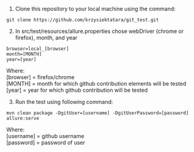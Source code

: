 
1. Clone this repository to your local machine using the command:
```
git clone https://github.com/krzysiektatara/git_test.git
```
2. In src/test/resources/allure.properties chose webDriver (chrome or firefox), month, and year
```
browser=local_[browser]
month=[MONTH]
year=[year]
```

Where:  
[browser] = firefox/chrome  
[MONTH] = month for which github contribution elements will be tested  
[year] = year for which github contribution will be tested

3. Run the test using following command:
```
mvn clean package -DgitUser=[username] -DgitUserPassword=[password] allure:serve
```

Where:  
[username] = github username  
[password] = password of user
